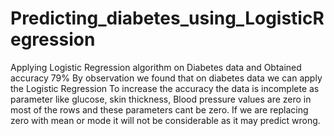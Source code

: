 # Predicting_diabetes_using_LogisticRegression
Applying Logistic Regression algorithm on Diabetes data and Obtained accuracy 79% 
By observation we found that on diabetes data we can apply the Logistic Regression
To increase the accuracy the data is incomplete as parameter like glucose, skin thickness, Blood pressure values are zero in most of the rows and these parameters cant be zero.
If we are replacing zero with mean or mode it will not be considerable as it may predict wrong. 
